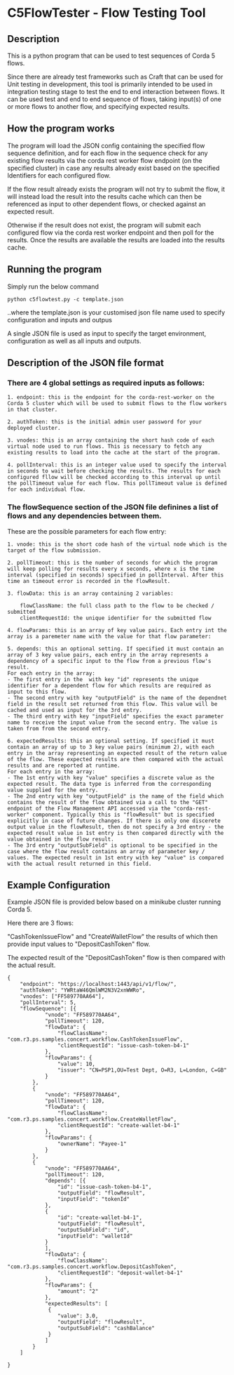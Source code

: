 # C5FlowTester - Flow Testing Tool 

## Description

 
This is a python program that can be used to test sequences of Corda 5 flows.   

Since there are already test frameworks such as Craft that can be used for Unit testing in development, this tool is primarily intended to be used in integration testing stage to test the end to end interaction between flows. It can be used test and end to end sequence of flows, taking input(s) of one or more flows to another flow, and specifying expected results.

## How the program works

The program will load the JSON config containing the specified flow sequence definition, and for each flow in the sequence check for any existing flow results via the corda rest worker flow endpoint (on the specified cluster) in case any results already exist based on the specified Identifiers for each configured flow.

If the flow result already exists the program will not try to submit the flow, it will instead load the result into the results cache which can then be referenced as input to other dependent flows, or checked against an expected result.  

Otherwise if the result does not exist, the program will submit each configured flow via the corda rest worker endpoint and then poll for the results. Once the results are available the results are loaded into the results cache.  

## Running the program

Simply run the below command

```
python c5flowtest.py -c template.json
```

..where the template.json is your customised json file name used to specify configuration and inputs and outpus

A single JSON file is used as input to specify the target environment, configuration as well as all inputs and outputs.

## Description of the JSON file format

### There are 4 global settings as required inputs as follows:

```
1. endpoint: this is the endpoint for the corda-rest-worker on the Corda 5 cluster which will be used to submit flows to the flow workers in that cluster.

2. authToken: this is the initial admin user password for your deployed cluster.

3. vnodes: this is an array containing the short hash code of each virtual node used to run flows. This is necessary to fetch any existing results to load into the cache at the start of the program.

4. pollInterval: this is an integer value used to specify the interval in seconds to wait before checking the results. The results for each configured fllow will be checked according to this interval up until the pollTimeout value for each flow. This pollTimeout value is defined for each individual flow.
```

### The flowSequence section of the JSON file definines a list of flows and any dependencies between them.

These are the possible parameters for each flow entry:

```
1. vnode: this is the short code hash of the virtual node which is the target of the flow submission.

2. pollTimeout: this is the number of seconds for which the program will keep polling for results every x seconds, where x is the time interval (specified in seconds) specified in pollInterval. After this time an timeout error is recorded in the flowResult.

3. flowData: this is an array containing 2 variables:

	flowClassName: the full class path to the flow to be checked / submitted
	clientRequestId: the unique identifier for the submitted flow

4. flowParams: this is an array of key value pairs. Each entry int the array is a paremeter name with the value for that flow parameter:

5. depends: this an optional setting. If specified it must contain an array of 3 key value pairs, each entry in the array represents a dependency of a specific input to the flow from a previous flow's result.
For each entry in the array:
- The first entry in the  with key "id" represents the unique identifier for a dependent flow for which results are required as input to this flow. 
- The second entry with key "outputField" is the name of the dependnet field in the result set returned from this flow. This value will be cached and used as input for the 3rd entry.
- The third entry with key "inputField" specifies the exact parameter name to receive the input value from the second entry. The value is taken from from the second entry.

6. expectedResults: this an optional setting. If specified it must contain an array of up to 3 key value pairs (minimum 2), with each entry in the array representing an expected result of the return value of the flow. These expected results are then compared with the actual results and are reported at runtime.
For each entry in the array:
- The 1st entry with key "value" specifies a discrete value as the expected result. The data type is inferred from the corresponding value supplied for the entry.
- The 2nd entry with key "outputField" is the name of the field which contains the result of the flow obtained via a call to the "GET" endpoint of the Flow Management API accessed via the "corda-rest-worker" component. Typically this is "flowResult" but is specified explicitly in case of future changes. If there is only one discerete output value in the flowResult, then do not specify a 3rd entry - the expected result value in 1st entry is then compared directly with the value obtained in the flow result. 
- The 3rd entry "outputSubField" is optional to be specified in the case where the flow result contains an array of parameter key / values. The expected result in 1st entry with key "value" is compared with the actual result returned in this field. 
```

## Example Configuration

Example JSON file is provided below based on a minikube cluster running Corda 5.

Here there are 3 flows: 

"CashTokenIssueFlow" and "CreateWalletFlow" the results of which then provide input values to "DepositCashToken" flow.

The expected result of the "DepositCashToken" flow is then compared with the actual result.

```
{
	"endpoint": "https://localhost:1443/api/v1/flow/",
	"authToken": "YWRtaW46QmlWM2N3V2xnWWRo",
	"vnodes": ["FF589770AA64"],
	"pollInterval": 5,		
	"flowSequence": [{
			"vnode": "FF589770AA64",
			"pollTimeout": 120,
			"flowData": {
				"flowClassName": "com.r3.ps.samples.concert.workflow.CashTokenIssueFlow",
				"clientRequestId": "issue-cash-token-b4-1"
			},
			"flowParams": {
				"value": 10,
				"issuer": "CN=PSP1,OU=Test Dept, O=R3, L=London, C=GB"
			}
		},
		{
			"vnode": "FF589770AA64",
			"pollTimeout": 120,
			"flowData": {
				"flowClassName": "com.r3.ps.samples.concert.workflow.CreateWalletFlow",
				"clientRequestId": "create-wallet-b4-1"
			},
			"flowParams": {
				"ownerName": "Payee-1"
			}
		},
		{
			"vnode": "FF589770AA64",
			"pollTimeout": 120,
			"depends": [{
				"id": "issue-cash-token-b4-1",
				"outputField": "flowResult",
				"inputField": "tokenId"				
			},
			{
				"id": "create-wallet-b4-1",
				"outputField": "flowResult",
				"outputSubField": "id",
				"inputField": "walletId"				
			}			
			],
			"flowData": {
				"flowClassName": "com.r3.ps.samples.concert.workflow.DepositCashToken",
				"clientRequestId": "deposit-wallet-b4-1"
			},
			"flowParams": {
				"amount": "2"
			},
			"expectedResults": [
			 { 
				"value": 3.0,
				"outputField": "flowResult",
				"outputSubField": "cashBalance" 
			 }
			]
		}				
	]

}
```
